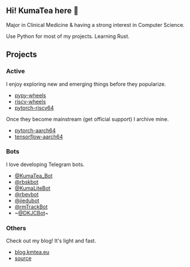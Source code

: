 ## Hi! KumaTea here 👋

Major in Clinical Medicine & having a strong interest in Computer Science.

Use Python for most of my projects. Learning Rust.

## Projects

### Active

I enjoy exploring new and emerging things before they popularize.

* [pypy-wheels](https://github.com/KumaTea/pypy-wheels)
* [riscv-wheels](https://github.com/KumaTea/riscv-wheels)
* [pytorch-riscv64](https://github.com/KumaTea/pytorch-riscv64)

Once they become mainstream (get official support) I archive mine.

* [pytorch-aarch64](https://github.com/KumaTea/pytorch-aarch64)
* [tensorflow-aarch64](https://github.com/KumaTea/tensorflow-aarch64)

### Bots

I love developing Telegram bots.

* [@KumaTea_Bot](https://github.com/KumaTea/KumaTea-bot)
* [@rbskbot](https://github.com/KumaTea/NextBot)
* [@KumaLiteBot](https://github.com/KumaTea/KumaLiteBot)
* [@rbevbot](https://github.com/KumaTea/EvalBot)
* [@jiedubot](https://github.com/KumaTea/GamBot)
* [@rmTrackBot](https://github.com/KumaTea/lite-bots/tree/main/rmTrackBot)
* ~[@DKJCBot](https://github.com/KumaTea/daka)~

### Others

Check out my blog! It's light and fast.

* [blog.kmtea.eu](https://blog.kmtea.eu)
* [source](https://github.com/KumaTea/blog)
